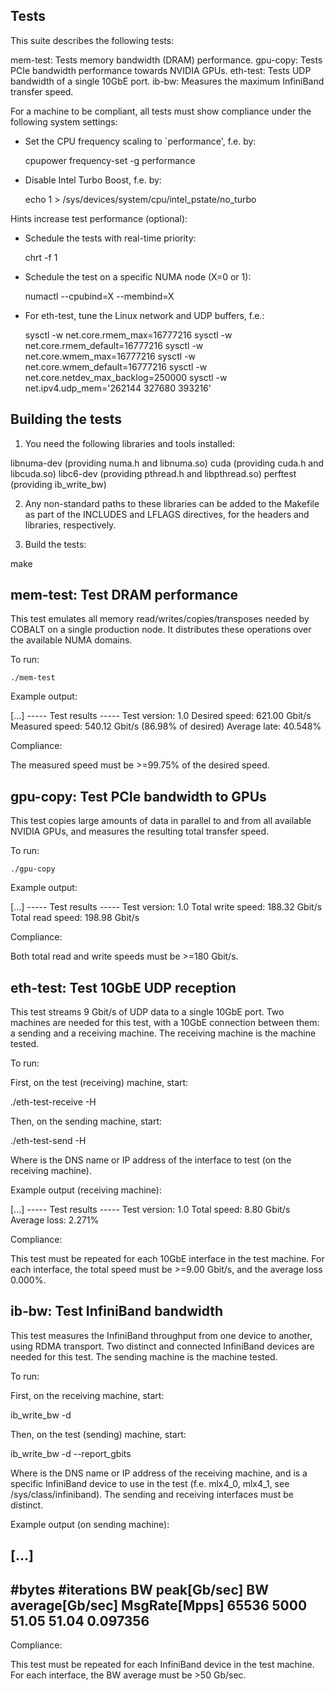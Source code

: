 Tests
-----------------------------------

This suite describes the following tests:

  mem-test:   Tests memory bandwidth (DRAM) performance.
  gpu-copy:   Tests PCIe bandwidth performance towards NVIDIA GPUs.
  eth-test:   Tests UDP bandwidth of a single 10GbE port.
  ib-bw:      Measures the maximum InfiniBand transfer speed.

For a machine to be compliant, all tests must show compliance under
the following system settings:

* Set the CPU frequency scaling to `performance', f.e. by:

    cpupower frequency-set -g performance
    
* Disable Intel Turbo Boost, f.e. by:

   echo 1 > /sys/devices/system/cpu/intel_pstate/no_turbo

Hints increase test performance (optional):

* Schedule the tests with real-time priority:
  
    chrt -f 1 <command>
    
* Schedule the test on a specific NUMA node (X=0 or 1):

    numactl --cpubind=X --membind=X <command>
    
* For eth-test, tune the Linux network and UDP buffers, f.e.:

    sysctl -w net.core.rmem_max=16777216
    sysctl -w net.core.rmem_default=16777216
    sysctl -w net.core.wmem_max=16777216
    sysctl -w net.core.wmem_default=16777216
    sysctl -w net.core.netdev_max_backlog=250000
    sysctl -w net.ipv4.udp_mem='262144 327680 393216'

Building the tests
-----------------------------------
1. You need the following libraries and tools installed:

  libnuma-dev       (providing numa.h and libnuma.so)
  cuda              (providing cuda.h and libcuda.so)
  libc6-dev         (providing pthread.h and libpthread.so)
  perftest          (providing ib_write_bw)

2. Any non-standard paths to these libraries can be added to the Makefile
as part of the INCLUDES and LFLAGS directives, for the headers and
libraries, respectively.

3. Build the tests:

  make

mem-test: Test DRAM performance
-----------------------------------

This test emulates all memory read/writes/copies/transposes needed by COBALT
on a single production node. It distributes these operations over the available
NUMA domains.

To run:

    ./mem-test

Example output:

 [...]
 ----- Test results -----
 Test version:    1.0
 Desired speed:   621.00 Gbit/s
 Measured speed:  540.12 Gbit/s (86.98% of desired)
 Average late:    40.548%

Compliance:

The measured speed must be >=99.75% of the desired speed.

gpu-copy: Test PCIe bandwidth to GPUs
-----------------------------------

This test copies large amounts of data in parallel to and from all available
NVIDIA GPUs, and measures the resulting total transfer speed.

To run:

    ./gpu-copy

Example output:

 [...]
 ----- Test results -----
 Test version:      1.0
 Total write speed: 188.32 Gbit/s
 Total read speed:  198.98 Gbit/s

Compliance:

Both total read and write speeds must be >=180 Gbit/s.

eth-test: Test 10GbE UDP reception
-----------------------------------

This test streams 9 Gbit/s of UDP data to a single 10GbE port. Two machines
are needed for this test, with a 10GbE connection between them: a sending
and a receiving machine. The receiving machine is the machine tested.

To run:

  First, on the test (receiving) machine, start:

  ./eth-test-receive -H <hostname>

  Then, on the sending machine, start:

  ./eth-test-send -H <hostname>

  Where <hostname> is the DNS name or IP address of the interface to test
  (on the receiving machine).

Example output (receiving machine):

 [...]
 ----- Test results -----
 Test version: 1.0
 Total speed:  8.80 Gbit/s
 Average loss: 2.271%

Compliance:

This test must be repeated for each 10GbE interface in the test machine.
For each interface, the total speed must be >=9.00 Gbit/s, and the average
loss 0.000%.

ib-bw: Test InfiniBand bandwidth
-----------------------------------

This test measures the InfiniBand throughput from one device to another,
using RDMA transport. Two distinct and connected InfiniBand devices are
needed for this test. The sending machine is the machine tested.

To run:

  First, on the receiving machine, start:

  ib_write_bw -d <ibdevice>

  Then, on the test (sending) machine, start:

  ib_write_bw -d <ibdevice> --report_gbits <hostname>

  Where <hostname> is the DNS name or IP address of the receiving
  machine, and <ibdevice> is a specific InfiniBand device to use in
  the test (f.e. mlx4_0, mlx4_1, see /sys/class/infiniband).
  The sending and receiving interfaces must be distinct.

Example output (on sending machine):

 [...]
 ---------------------------------------------------------------------------------------
 #bytes     #iterations    BW peak[Gb/sec]    BW average[Gb/sec]   MsgRate[Mpps]
 65536      5000             51.05              51.04              0.097356
 ---------------------------------------------------------------------------------------

Compliance:

This test must be repeated for each InfiniBand device in the test machine.
For each interface, the BW average must be >50 Gb/sec.

